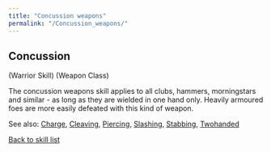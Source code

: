 ```yaml
---
title: "Concussion weapons"
permalink: "/Concussion_weapons/"
---
```


## Concussion

(Warrior Skill) (Weapon Class)

The concussion weapons skill applies to all clubs, hammers, morningstars
and similar - as long as they are wielded in one hand only. Heavily
armoured foes are more easily defeated with this kind of weapon.

See also: [Charge](Charge "wikilink"), [Cleaving](Cleaving "wikilink"),
[Piercing](Piercing "wikilink"), [Slashing](Slashing "wikilink"),
[Stabbing](Stabbing "wikilink"), [Twohanded](Twohanded "wikilink")

[Back to skill list](Skill "wikilink")